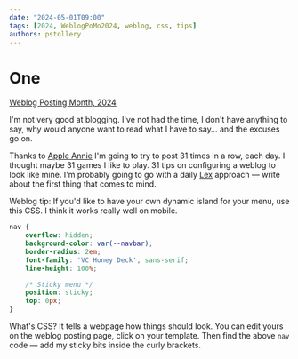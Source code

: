 ```yaml
---
date: "2024-05-01T09:00"
tags: [2024, WeblogPoMo2024, weblog, css, tips]
authors: pstollery
---
```


# One

[Weblog Posting Month, 2024](https://weblog.anniegreens.lol/weblog-posting-month-2024)

I'm not very good at blogging. I've not had the time, I don't have anything to say, why would anyone want to read what I have to say… and the excuses go on.

<!-- truncate -->

Thanks to [Apple Annie](https://social.lol/@anniegreens) I'm going to try to post 31 times in a row, each day. I thought maybe 31 games I like to play. 31 tips on configuring a weblog to look like mine. I'm probably going to go with a daily [Lex](https://social.lol/@lexfri@hachyderm.io) approach — write about the first thing that comes to mind.

Weblog tip: If you'd like to have your own dynamic island for your menu, use this CSS. I think it works really well on mobile.

```css
nav {
    overflow: hidden;
    background-color: var(--navbar);
    border-radius: 2em;
    font-family: 'VC Honey Deck', sans-serif;
    line-height: 100%;

    /* Sticky menu */
    position: sticky;
    top: 0px;
}
``` 

What's CSS? It tells a webpage how things should look. You can edit yours on the weblog posting page, click on your template. Then find the above `nav` code — add my sticky bits inside the curly brackets. 
